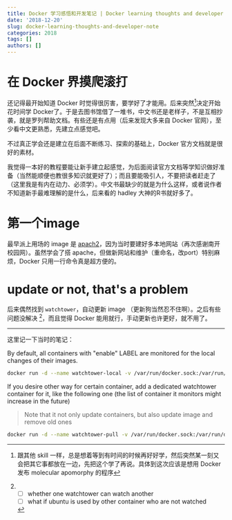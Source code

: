 ```yaml
---
title: Docker 学习感悟和开发笔记 | Docker learning thoughts and developer note
date: '2018-12-20'
slug: docker-learning-thoughts-and-developer-note
categories: 2018
tags: []
authors: []
---
```




# 在 Docker 界摸爬滚打

还记得最开始知道 Docker 时觉得很厉害，要学好了才能用。后来突然[^1]决定开始花时间学 Docker了。于是去图书馆借了一堆书，中文书还是老样子，不是互相抄袭，就是罗列帮助文档。有些还是有点用（后来发现大多来自 Docker 官网），至少看中文更熟悉，先建立点感觉吧。

[^1]: 跟其他 skill 一样，总是想着等到有时间的时候再好好学，然后突然某一刻又会把其它事都放在一边，先把这个学了再说。具体到这次应该是想用 Docker 发布 molecular apomorphy 的程序

不过真正学会还是建立在后面不断练习、探索的基础上，Docker 官方文档就是很好的素材。

我觉得一本好的教程要能让新手建立起感觉，为后面阅读官方文档等学知识做好准备（当然能顺便也教很多知识就更好了）；而且要能吸引人，不要把读者赶走了（这里我是有内在动力、必须学）。中文书最缺少的就是为什么这样，或者说作者不知道新手最难理解的是什么，后来看的 hadley 大神的R书就好多了。



# 第一个image

最早派上用场的 image 是 [apach2](https://bitbucket.org/EdBoraas/apache-docker/src/ab0f232046ff392bb11ec190c25ac1a0688f5ae6/apache/README.md?at=master&fileviewer=file-view-default)，因为当时要建好多本地网站（再次感谢南开校园网）。虽然学会了搭 apache，但做新网站和维护（重命名，改port）特别麻烦，Docker 只用一行命令真是超方便的。



# update or not, that's a problem

后来偶然找到 `watchtower`，自动更新 image （更新狗当然忍不住啊）。之后有些问题没解决 [^unsolved]，而且觉得 Docker 能用就行，手动更新也许更好，就不用了。

[^unsolved]:
    - [ ] whether one watchtower can watch another
    - [ ] what if ubuntu is used by other container who are not watched

---------------

这里记一下当时的笔记：

By default, all containers with  "enable" LABEL are monitored for the local changes of their images.

```bash
docker run -d --name watchtower-local -v /var/run/docker.sock:/var/run/docker.sock v2tec/watchtower --no-pull --label-enable --cleanup
```

If you desire other way for certain container, add a dedicated watchtower container for it,
like the following one (the list of container it monitors might increase in the future)

> Note that it not only update containers, but also update image and remove old ones

```bash
docker run -d --name watchtower-pull -v /var/run/docker.sock:/var/run/docker.sock v2tec/watchtower watchtower-local ubuntu0 centos0 --cleanup
```

